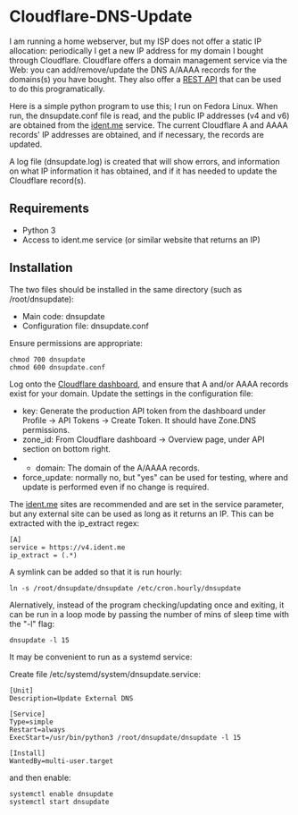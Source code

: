 # Cloudflare-DNS-Update

I am running a home webserver, but my ISP does not offer a static IP allocation: periodically I get a new IP address for my domain I bought through Cloudflare. Cloudflare offers a domain management service via the Web: you can add/remove/update the DNS A/AAAA records for the domains(s) you have bought. They also offer a [REST API](https://developers.cloudflare.com/api/) that can be used to do this programatically.

Here is a simple python program to use this; I run on Fedora Linux. When run, the dnsupdate.conf file is read, and the public IP addresses (v4 and v6) are obtained from the [ident.me](https://ident.me) service. The current Cloudflare A and AAAA records' IP addresses are obtained, and if necessary, the records are updated.

A log file (dnsupdate.log) is created that will show errors, and information on what IP information it has obtained, and if it has needed to update the Cloudflare record(s).

## Requirements

- Python 3
- Access to ident.me service (or similar website that returns an IP)

## Installation

The two files should be installed in the same directory (such as /root/dnsupdate):

- Main code: dnsupdate
- Configuration file: dnsupdate.conf

Ensure permissions are appropriate:

```
chmod 700 dnsupdate
chmod 600 dnsupdate.conf
```

Log onto the [Cloudflare dashboard](https://dash.cloudflare.com/), and ensure that A and/or AAAA records exist for your domain. Update the settings in the configuration file:
- key: Generate the production API token from the dashboard under Profile -> API Tokens -> Create Token. It should have Zone.DNS permissions.
- zone_id: From Cloudflare dashboard -> Overview page, under API section on bottom right.
- - domain: The domain of the A/AAAA records.
- force_update: normally no, but "yes" can be used for testing, where and update is performed even if no change is required.

The [ident.me](ident.me) sites are recommended and are set in the service parameter, but any external site can be used as long as it returns an IP. This can be extracted with the ip_extract regex:

```
[A]
service = https://v4.ident.me
ip_extract = (.*)
```

A symlink can be added so that it is run hourly:

```
ln -s /root/dnsupdate/dnsupdate /etc/cron.hourly/dnsupdate
```

Alernatively, instead of the program checking/updating once and exiting, it can be run in a loop mode by passing the number of mins of sleep time with the "-l" flag:

```
dnsupdate -l 15
```

It may be convenient to run as a systemd service:

Create file /etc/systemd/system/dnsupdate.service:

```
[Unit]
Description=Update External DNS

[Service]
Type=simple
Restart=always
ExecStart=/usr/bin/python3 /root/dnsupdate/dnsupdate -l 15

[Install]
WantedBy=multi-user.target
```

and then enable:

```
systemctl enable dnsupdate
systemctl start dnsupdate
```
